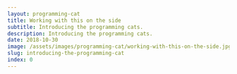 ```yaml
---
layout: programming-cat
title: Working with this on the side
subtitle: Introducing the programming cats.
description: Introducing the programming cats.
date: 2018-10-30
image: /assets/images/programming-cat/working-with-this-on-the-side.jpg
slug: introducing-the-programming-cat
index: 0
---
```

